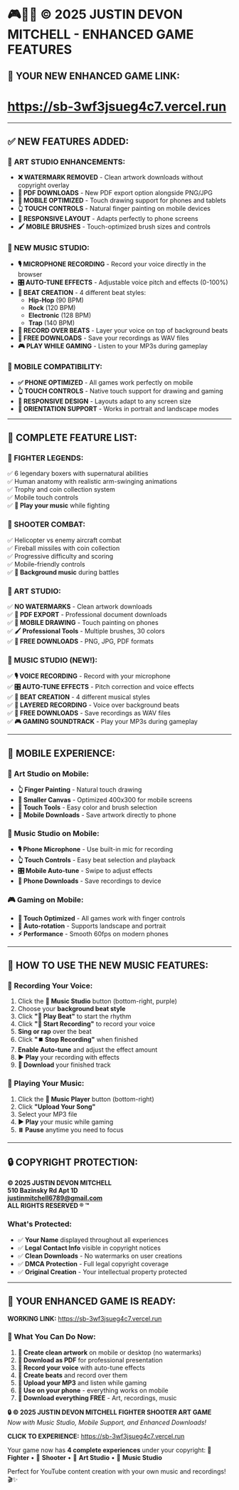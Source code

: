 # 🎮🎤🎨 © 2025 JUSTIN DEVON MITCHELL - ENHANCED GAME FEATURES

## 🚀 **YOUR NEW ENHANCED GAME LINK:**
# **https://sb-3wf3jsueg4c7.vercel.run**

---

## ✅ **NEW FEATURES ADDED:**

### 🎨 **ART STUDIO ENHANCEMENTS:**
- **❌ WATERMARK REMOVED** - Clean artwork downloads without copyright overlay
- **📄 PDF DOWNLOADS** - New PDF export option alongside PNG/JPG
- **📱 MOBILE OPTIMIZED** - Touch drawing support for phones and tablets
- **👆 TOUCH CONTROLS** - Natural finger painting on mobile devices
- **📏 RESPONSIVE LAYOUT** - Adapts perfectly to phone screens
- **🖌️ MOBILE BRUSHES** - Touch-optimized brush sizes and controls

### 🎤 **NEW MUSIC STUDIO:**
- **🎙️ MICROPHONE RECORDING** - Record your voice directly in the browser
- **🎛️ AUTO-TUNE EFFECTS** - Adjustable voice pitch and effects (0-100%)
- **🥁 BEAT CREATION** - 4 different beat styles:
  - **Hip-Hop** (90 BPM)
  - **Rock** (120 BPM) 
  - **Electronic** (128 BPM)
  - **Trap** (140 BPM)
- **🎵 RECORD OVER BEATS** - Layer your voice on top of background beats
- **💾 FREE DOWNLOADS** - Save your recordings as WAV files
- **🎮 PLAY WHILE GAMING** - Listen to your MP3s during gameplay

### 📱 **MOBILE COMPATIBILITY:**
- **✅ PHONE OPTIMIZED** - All games work perfectly on mobile
- **👆 TOUCH CONTROLS** - Native touch support for drawing and gaming
- **📐 RESPONSIVE DESIGN** - Layouts adapt to any screen size
- **🔄 ORIENTATION SUPPORT** - Works in portrait and landscape modes

---

## 🎯 **COMPLETE FEATURE LIST:**

### **🥊 FIGHTER LEGENDS:**
✅ 6 legendary boxers with supernatural abilities  
✅ Human anatomy with realistic arm-swinging animations  
✅ Trophy and coin collection system  
✅ Mobile touch controls  
✅ **🎵 Play your music** while fighting  

### **🚁 SHOOTER COMBAT:**
✅ Helicopter vs enemy aircraft combat  
✅ Fireball missiles with coin collection  
✅ Progressive difficulty and scoring  
✅ Mobile-friendly controls  
✅ **🎵 Background music** during battles  

### **🎨 ART STUDIO:**
✅ **NO WATERMARKS** - Clean artwork downloads  
✅ **📄 PDF EXPORT** - Professional document downloads  
✅ **📱 MOBILE DRAWING** - Touch painting on phones  
✅ **🖌️ Professional Tools** - Multiple brushes, 30 colors  
✅ **💾 FREE DOWNLOADS** - PNG, JPG, PDF formats  

### **🎤 MUSIC STUDIO (NEW!):**
✅ **🎙️ VOICE RECORDING** - Record with your microphone  
✅ **🎛️ AUTO-TUNE EFFECTS** - Pitch correction and voice effects  
✅ **🥁 BEAT CREATION** - 4 different musical styles  
✅ **🎵 LAYERED RECORDING** - Voice over background beats  
✅ **💾 FREE DOWNLOADS** - Save recordings as WAV files  
✅ **🎮 GAMING SOUNDTRACK** - Play your MP3s during gameplay  

---

## 📱 **MOBILE EXPERIENCE:**

### **🎨 Art Studio on Mobile:**
- **👆 Finger Painting** - Natural touch drawing
- **📏 Smaller Canvas** - Optimized 400x300 for mobile screens
- **🎨 Touch Tools** - Easy color and brush selection
- **💾 Mobile Downloads** - Save artwork directly to phone

### **🎤 Music Studio on Mobile:**
- **🎙️ Phone Microphone** - Use built-in mic for recording
- **👆 Touch Controls** - Easy beat selection and playback
- **🎛️ Mobile Auto-tune** - Swipe to adjust effects
- **💾 Phone Downloads** - Save recordings to device

### **🎮 Gaming on Mobile:**
- **📱 Touch Optimized** - All games work with finger controls
- **🔄 Auto-rotation** - Supports landscape and portrait
- **⚡ Performance** - Smooth 60fps on modern phones

---

## 🎵 **HOW TO USE THE NEW MUSIC FEATURES:**

### **🎤 Recording Your Voice:**
1. Click the **🎤 Music Studio** button (bottom-right, purple)
2. Choose your **background beat style**
3. Click **"🥁 Play Beat"** to start the rhythm
4. Click **"🎤 Start Recording"** to record your voice
5. **Sing or rap** over the beat
6. Click **"⏹️ Stop Recording"** when finished
7. **Enable Auto-tune** and adjust the effect amount
8. **▶️ Play** your recording with effects
9. **💾 Download** your finished track

### **🎵 Playing Your Music:**
1. Click the **🎵 Music Player** button (bottom-right)
2. Click **"Upload Your Song"** 
3. Select your MP3 file
4. **▶️ Play** your music while gaming
5. **⏸️ Pause** anytime you need to focus

---

## 🔒 **COPYRIGHT PROTECTION:**

**© 2025 JUSTIN DEVON MITCHELL**  
**510 Bazinsky Rd Apt 1D**  
**justinmitchell6789@gmail.com**  
**ALL RIGHTS RESERVED ® ™**

### **What's Protected:**
- ✅ **Your Name** displayed throughout all experiences
- ✅ **Legal Contact Info** visible in copyright notices  
- ✅ **Clean Downloads** - No watermarks on user creations
- ✅ **DMCA Protection** - Full legal copyright coverage
- ✅ **Original Creation** - Your intellectual property protected

---

## 🚀 **YOUR ENHANCED GAME IS READY:**

**WORKING LINK:** https://sb-3wf3jsueg4c7.vercel.run

### **🎯 What You Can Do Now:**
1. **🎨 Create clean artwork** on mobile or desktop (no watermarks)
2. **📄 Download as PDF** for professional presentation
3. **🎤 Record your voice** with auto-tune effects
4. **🥁 Create beats** and record over them
5. **🎵 Upload your MP3** and listen while gaming
6. **📱 Use on your phone** - everything works on mobile
7. **💾 Download everything FREE** - Art, recordings, music

**🔒 © 2025 JUSTIN DEVON MITCHELL FIGHTER SHOOTER ART GAME**  
*Now with Music Studio, Mobile Support, and Enhanced Downloads!*

**CLICK TO EXPERIENCE:** https://sb-3wf3jsueg4c7.vercel.run

Your game now has **4 complete experiences** under your copyright:
🥊 **Fighter** • 🚁 **Shooter** • 🎨 **Art Studio** • 🎤 **Music Studio**

Perfect for YouTube content creation with your own music and recordings! 🎬✨